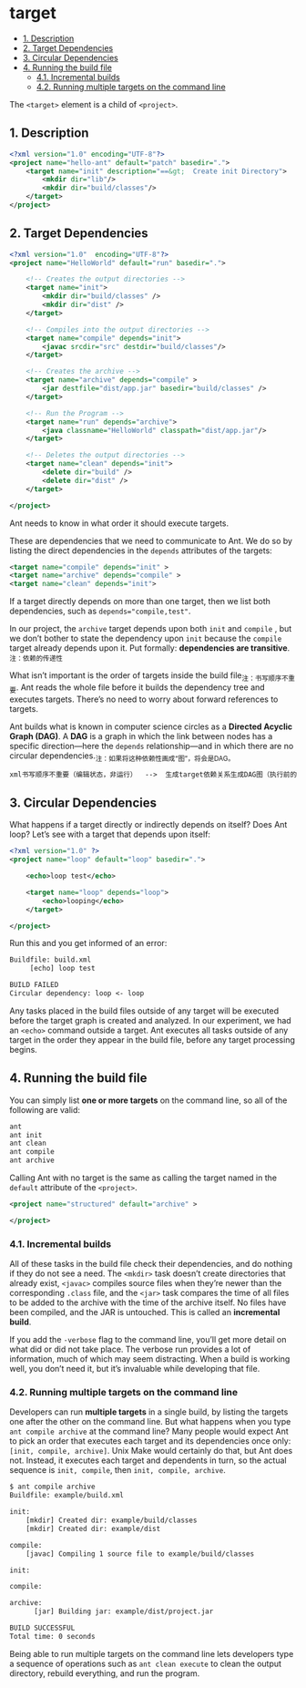 # target

<!-- TOC -->

- [1. Description](#1-description)
- [2. Target Dependencies](#2-target-dependencies)
- [3. Circular Dependencies](#3-circular-dependencies)
- [4. Running the build file](#4-running-the-build-file)
  - [4.1. Incremental builds](#41-incremental-builds)
  - [4.2. Running multiple targets on the command line](#42-running-multiple-targets-on-the-command-line)

<!-- /TOC -->

The `<target>` element is a child of `<project>`.

## 1. Description

```xml
<?xml version="1.0" encoding="UTF-8"?>
<project name="hello-ant" default="patch" basedir=".">
    <target name="init" description="==&gt;  Create init Directory">
        <mkdir dir="lib"/>
        <mkdir dir="build/classes"/>
    </target>
</project>
```

## 2. Target Dependencies

```xml
<?xml version="1.0"  encoding="UTF-8"?>
<project name="HelloWorld" default="run" basedir=".">

    <!-- Creates the output directories -->
    <target name="init">
        <mkdir dir="build/classes" />
        <mkdir dir="dist" />
    </target>

    <!-- Compiles into the output directories -->
    <target name="compile" depends="init">
        <javac srcdir="src" destdir="build/classes"/>
    </target>

    <!-- Creates the archive -->
    <target name="archive" depends="compile" >
        <jar destfile="dist/app.jar" basedir="build/classes" />
    </target>

    <!-- Run the Program -->
    <target name="run" depends="archive">
        <java classname="HelloWorld" classpath="dist/app.jar"/>
    </target>

    <!-- Deletes the output directories -->
    <target name="clean" depends="init">
        <delete dir="build" />
        <delete dir="dist" />
    </target>

</project>
```

Ant needs to know in what order it should execute targets.

These are dependencies that we need to communicate to Ant. We do so by listing the direct dependencies in the `depends` attributes of the targets:

```xml
<target name="compile" depends="init" >
<target name="archive" depends="compile" >
<target name="clean" depends="init">
```

If a target directly depends on more than one target, then we list both dependencies, such as `depends="compile,test"`.

In our project, the `archive` target depends upon both `init` and `compile` , but we don’t bother to state the dependency upon `init` because the `compile` target already depends upon it. Put formally: **dependencies are transitive**.<sub>注：依赖的传递性</sub>

What isn’t important is the order of targets inside the build file<sub>注：书写顺序不重要</sub>. Ant reads the whole file before it builds the dependency tree and executes targets. There’s no need to worry about forward references to targets.

Ant builds what is known in computer science circles as a **Directed Acyclic Graph (DAG)**. A **DAG** is a graph in which the link between nodes has a specific direction—here the `depends` relationship—and in which there are no circular dependencies.<sub>注：如果将这种依赖性画成“图”，将会是DAG。</sub>

```txt
xml书写顺序不重要（编辑状态，非运行）  -->  生成target依赖关系生成DAG图（执行前的准备，运行中）  --> 执行相应的target（开始执行，运行中）
```

## 3. Circular Dependencies

What happens if a target directly or indirectly depends on itself? Does Ant loop? Let’s see with a target that depends upon itself:

```xml
<?xml version="1.0" ?>
<project name="loop" default="loop" basedir=".">

    <echo>loop test</echo>

    <target name="loop" depends="loop">
        <echo>looping</echo>
    </target>

</project>
```

Run this and you get informed of an error:

```txt
Buildfile: build.xml
     [echo] loop test

BUILD FAILED
Circular dependency: loop <- loop
```

Any tasks placed in the build files outside of any target will be executed before the target graph is created and analyzed. In our experiment, we had an `<echo>` command outside a target. Ant executes all tasks outside of any target in the order they appear in the build file, before any target processing begins.

## 4. Running the build file

You can simply list **one or more targets** on the command line, so all of the following are valid:

```xml
ant
ant init
ant clean
ant compile
ant archive
```

Calling Ant with no target is the same as calling the target named in the `default` attribute of the `<project>`.

```xml
<project name="structured" default="archive" >

</project>
```

### 4.1. Incremental builds

All of these tasks in the build file check their dependencies, and do nothing if they do not see a need. The `<mkdir>` task doesn’t create directories that already exist, `<javac>` compiles source files when they’re newer than the corresponding `.class` file, and the `<jar>` task compares the time of all files to be added to the archive with the time of the archive itself. No files have been compiled, and the JAR is untouched. This is called an **incremental build**.

If you add the `-verbose` flag to the command line, you’ll get more detail on what did or did not take place. The verbose run provides a lot of information, much of which may seem distracting. When a build is working well, you don’t need it, but it’s invaluable while developing that file.

### 4.2. Running multiple targets on the command line

Developers can run **multiple targets** in a single build, by listing the targets one after the other on the command line. But what happens when you type `ant compile archive` at the command line? Many people would expect Ant to pick an order that executes each target and its dependencies once only: `[init, compile, archive]`. Unix Make would certainly do that, but Ant does not. Instead, it executes each target and dependents in turn, so the actual sequence is `init, compile`, then `init, compile, archive`.

```bash
$ ant compile archive
Buildfile: example/build.xml

init:
    [mkdir] Created dir: example/build/classes
    [mkdir] Created dir: example/dist

compile:
    [javac] Compiling 1 source file to example/build/classes

init:

compile:

archive:
      [jar] Building jar: example/dist/project.jar

BUILD SUCCESSFUL
Total time: 0 seconds
```

Being able to run multiple targets on the command line lets developers type a sequence of operations such as `ant clean execute` to clean the output directory, rebuild everything, and run the program.
